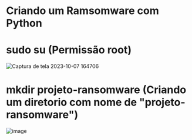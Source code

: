 # Criando um Ramsomware com Python



# sudo su (Permissão root)
![Captura de tela 2023-10-07 164706](https://github.com/PedroAABR/Projeto-Phishing/assets/101150972/9516414d-436b-4f52-b86c-eec0fc237820)

# mkdir projeto-ransomware (Criando um diretorio com nome de "projeto-ransomware")
![image](https://github.com/PedroAABR/Criando-um-Ransomware-com-Python/assets/101150972/fea10eab-6190-4891-8bf8-9a7f5439d09c)
